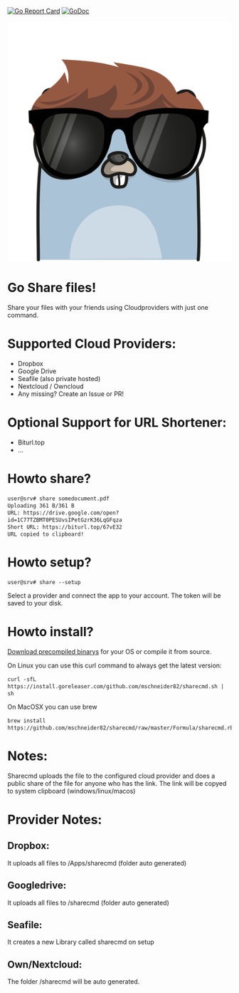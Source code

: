 [![Go Report Card](https://goreportcard.com/badge/github.com/mschneider82/sharecmd)](https://goreportcard.com/report/github.com/mschneider82/sharecmd) [![GoDoc](https://godoc.org/github.com/mschneider82/sharecmd?status.svg)](https://godoc.org/github.com/mschneider82/sharecmd)

![gopher](gopher.png)

# Go Share files!

Share your files with your friends using Cloudproviders with just one command.

# Supported Cloud Providers:

* Dropbox
* Google Drive
* Seafile (also private hosted)
* Nextcloud / Owncloud
* Any missing? Create an Issue or PR!

# Optional Support for URL Shortener:

* Biturl.top
* ...

# Howto share?

```
user@srv# share somedocument.pdf
Uploading 361 B/361 B
URL: https://drive.google.com/open?id=1C77TZBMT0PESUvsIPetGzrK36LqGFqza
Short URL: https://biturl.top/67vE32
URL copied to clipboard!
```

# Howto setup?

```
user@srv# share --setup
```
Select a provider and connect the app to your account. The token will be saved to your disk.

# Howto install?

[Download precompiled binarys](https://github.com/mschneider82/sharecmd/releases) for your OS
or compile it from source.

On Linux you can use this curl command to always get the latest version:

```
curl -sfL https://install.goreleaser.com/github.com/mschneider82/sharecmd.sh | sh
```

On MacOSX you can use brew

```
brew install https://github.com/mschneider82/sharecmd/raw/master/Formula/sharecmd.rb
```

# Notes:
Sharecmd uploads the file to the configured cloud provider and does a public
share of the file for anyone who has the link. The link will be copyed to system
clipboard (windows/linux/macos)

# Provider Notes:

## Dropbox:
It uploads all files to /Apps/sharecmd (folder auto generated)

## Googledrive:
It uploads all files to /sharecmd (folder auto generated)

## Seafile:
It creates a new Library called sharecmd on setup

## Own/Nextcloud:
The folder /sharecmd will be auto generated.
